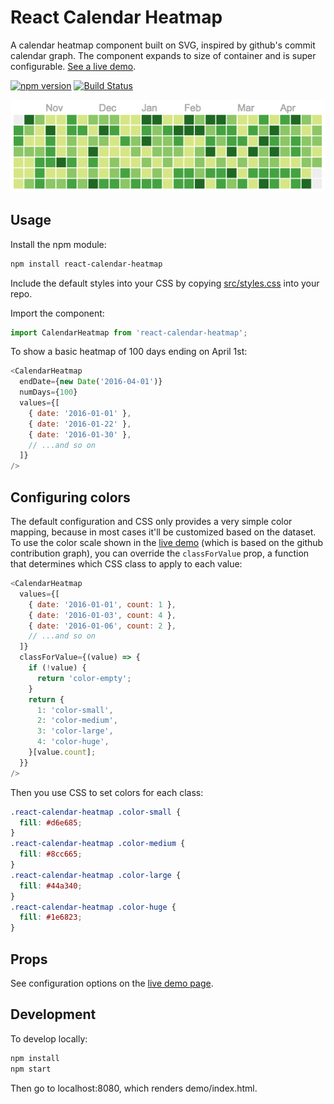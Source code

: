 # React Calendar Heatmap

A calendar heatmap component built on SVG, inspired by github's commit calendar graph. The component expands to size of container and is super configurable. [See a live demo](http://patientslikeme.github.io/react-calendar-heatmap/).

[![npm version](https://badge.fury.io/js/react-calendar-heatmap.svg)](https://badge.fury.io/js/react-calendar-heatmap)
[![Build Status](https://travis-ci.org/patientslikeme/react-calendar-heatmap.svg?branch=master)](https://travis-ci.org/patientslikeme/react-calendar-heatmap)

[![react-calendar-heatmap screenshot](/assets/react-calendar-heatmap.png?raw=true)](http://patientslikeme.github.io/react-calendar-heatmap/)

## Usage

Install the npm module:

```bash
npm install react-calendar-heatmap
```

Include the default styles into your CSS by copying [src/styles.css](src/styles.css) into your repo.

Import the component:

```javascript
import CalendarHeatmap from 'react-calendar-heatmap';
```

To show a basic heatmap of 100 days ending on April 1st:

```javascript
<CalendarHeatmap
  endDate={new Date('2016-04-01')}
  numDays={100}
  values={[
    { date: '2016-01-01' },
    { date: '2016-01-22' },
    { date: '2016-01-30' },
    // ...and so on
  ]}
/>
```

## Configuring colors

The default configuration and CSS only provides a very simple color mapping, because in most cases it'll be customized based on the dataset. To use the color scale shown in the [live demo](http://patientslikeme.github.io/react-calendar-heatmap/) (which is based on the github contribution graph), you can override the `classForValue` prop, a function that determines which CSS class to apply to each value:

```javascript
<CalendarHeatmap
  values={[
    { date: '2016-01-01', count: 1 },
    { date: '2016-01-03', count: 4 },
    { date: '2016-01-06', count: 2 },
    // ...and so on
  ]}
  classForValue={(value) => {
    if (!value) {
      return 'color-empty';
    }
    return {
      1: 'color-small',
      2: 'color-medium',
      3: 'color-large',
      4: 'color-huge',
    }[value.count];
  }}
/>
```

Then you use CSS to set colors for each class:

```css
.react-calendar-heatmap .color-small {
  fill: #d6e685;
}
.react-calendar-heatmap .color-medium {
  fill: #8cc665;
}
.react-calendar-heatmap .color-large {
  fill: #44a340;
}
.react-calendar-heatmap .color-huge {
  fill: #1e6823;
}
```

## Props

See configuration options on the [live demo page](http://patientslikeme.github.io/react-calendar-heatmap/).

## Development

To develop locally:

```bash
npm install
npm start
```

Then go to localhost:8080, which renders demo/index.html.
